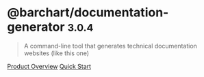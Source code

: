 # @barchart/documentation-generator <small>3.0.4</small>

> A command-line tool that generates technical documentation websites (like this one)

[Product Overview](/content/product_overview)
[Quick Start](/content/quick_start)